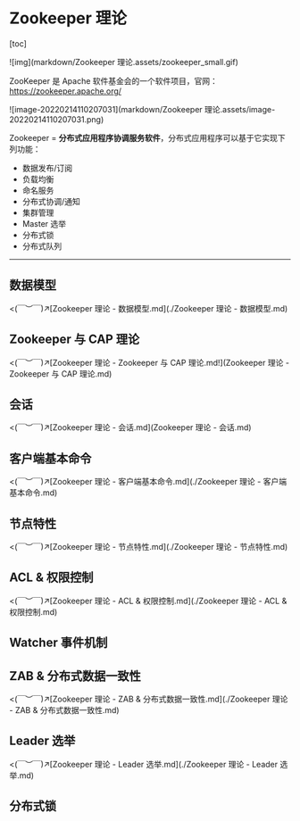 # Zookeeper 理论

[toc]

![img](markdown/Zookeeper 理论.assets/zookeeper_small.gif)

ZooKeeper  是 Apache 软件基金会的一个软件项目，官网：https://zookeeper.apache.org/

![image-20220214110207031](markdown/Zookeeper 理论.assets/image-20220214110207031.png)

Zookeeper  =   **分布式应用程序协调服务软件**，分布式应用程序可以基于它实现下列功能：

-   数据发布/订阅
-   负载均衡
-   命名服务
-   分布式协调/通知
-   集群管理
-   Master 选举
-   分布式锁
-   分布式队列

---



## 数据模型

<(￣︶￣)↗[Zookeeper 理论 - 数据模型.md](./Zookeeper 理论 - 数据模型.md)

## Zookeeper 与 CAP 理论

<(￣︶￣)↗[Zookeeper 理论 - Zookeeper 与 CAP 理论.md!](Zookeeper 理论 - Zookeeper 与 CAP 理论.md)

## 会话

<(￣︶￣)↗[Zookeeper 理论 - 会话.md](Zookeeper 理论 - 会话.md)

## 客户端基本命令

<(￣︶￣)↗[Zookeeper 理论 - 客户端基本命令.md](./Zookeeper 理论 - 客户端基本命令.md)

## 节点特性

<(￣︶￣)↗[Zookeeper 理论 - 节点特性.md](./Zookeeper 理论 - 节点特性.md)

## ACL & 权限控制

<(￣︶￣)↗[Zookeeper 理论 - ACL & 权限控制.md](./Zookeeper 理论 - ACL & 权限控制.md)

## Watcher 事件机制



## ZAB & 分布式数据一致性

<(￣︶￣)↗[Zookeeper 理论 - ZAB & 分布式数据一致性.md](./Zookeeper 理论 - ZAB & 分布式数据一致性.md)

## Leader 选举

<(￣︶￣)↗[Zookeeper 理论 - Leader 选举.md](./Zookeeper 理论 - Leader 选举.md)

## 分布式锁

